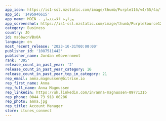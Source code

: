 ```yaml
---
app_icon: https://is1-ssl.mzstatic.com/image/thumb/Purple116/v4/55/4a/f3/554af312-b1d6-3990-0d36-6c04149d3fda/AppIcon-0-0-1x_U007emarketing-0-10-0-85-220.png/1024x1024bb.png
app_id: '1495946615'
app_name: MOIN - وزارة الاستثمار
app_screenshot: https://is1-ssl.mzstatic.com/image/thumb/PurpleSource122/v4/6e/aa/32/6eaa32fe-234a-ca2a-ac25-8d8ca15c7359/8bfc0b02-c4c8-4b74-8c7f-3eeb6f8c37be_Simulator_Screen_Shot_-_iPhone_13_Pro_Max_-_2022-08-15_at_12.27.22.png/1284x2778bb.png
category: Business
country: JO
id: ms6bwcnVBx0A
language: en
most_recent_release: '2023-10-31T00:00:00'
publisher_id: '1087511442'
publisher_name: Jordan eGovernment
rank: '395'
release_count_in_past_year: '2'
release_count_in_past_year_category: 16
release_count_in_past_year_top_in_category: 21
rep_email: anna.magnussen@bitrise.io
rep_first_name: Anna
rep_full_name: Anna Magnussen
rep_linkedin: https://uk.linkedin.com/in/anna-magnussen-0977131b
rep_phone: 0044 73 918 00286
rep_photo: anna.jpg
rep_title: Account Manager
store: itunes_connect
---
```

